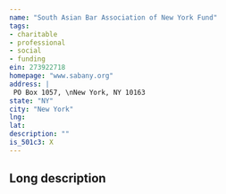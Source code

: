 ```yaml
---
name: "South Asian Bar Association of New York Fund"
tags:
- charitable
- professional
- social
- funding
ein: 273922718
homepage: "www.sabany.org"
address: |
 PO Box 1057, \nNew York, NY 10163
state: "NY"
city: "New York"
lng: 
lat: 
description: ""
is_501c3: X
---
```


## Long description



